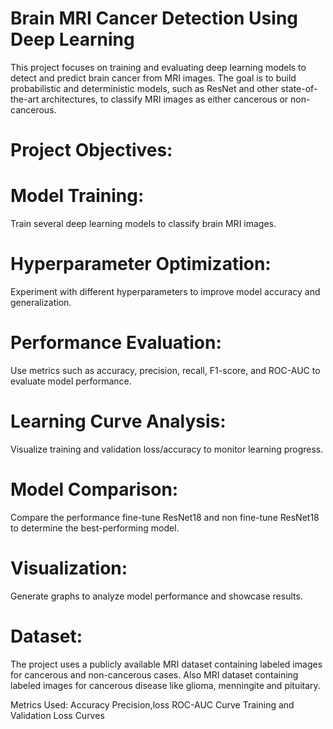 # Brain MRI Cancer Detection Using Deep Learning
This project focuses on training and evaluating deep learning models to detect and predict brain cancer from MRI images. The goal is to build probabilistic and deterministic models, such as ResNet and other state-of-the-art architectures, to classify MRI images as either cancerous or non-cancerous.

# Project Objectives:
# Model Training: 
Train several deep learning models to classify brain MRI images.
# Hyperparameter Optimization: 
Experiment with different hyperparameters to improve model accuracy and generalization.
# Performance Evaluation: 
Use metrics such as accuracy, precision, recall, F1-score, and ROC-AUC to evaluate model performance.
# Learning Curve Analysis: 
Visualize training and validation loss/accuracy to monitor learning progress.
# Model Comparison:
Compare the performance fine-tune ResNet18 and non fine-tune ResNet18 to determine the best-performing model.
# Visualization: 
Generate graphs to analyze model performance and showcase results.
# Dataset:
The project uses a publicly available MRI dataset containing labeled images for cancerous and non-cancerous cases.
Also MRI dataset containing labeled images for cancerous disease like glioma, menningite and pituitary.

Metrics Used:
Accuracy
Precision,loss
ROC-AUC Curve
Training and Validation Loss Curves
